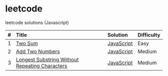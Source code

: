 # leetcode
leetcode solutions (Javascript)



| #             | Title           | Solution  | Difficulty |
| ------------- |:-------------   | :---------| :----------|
| 1      | [Two Sum](https://leetcode.com/problems/two-sum/?tab=Description) | [JavaScript](https://github.com/Fareeha666/leetcode/blob/master/1-Two-Sum.js) | Easy |
|2       | [Add Two Numbers](https://leetcode.com/problems/add-two-numbers/?tab=Description) | [JavaScript](https://github.com/Fareeha666/leetcode/blob/master/2-Add-Two-Numbers.js) | Medium |
|3       | [Longest Substring Without Repeating Characters](https://leetcode.com/problems/longest-substring-without-repeating-characters/#/description) | [JavaScript](https://github.com/Fareeha666/leetcode/blob/master/3-Longest-Substring-Without-Repeating-Characters.js) | Medium |
